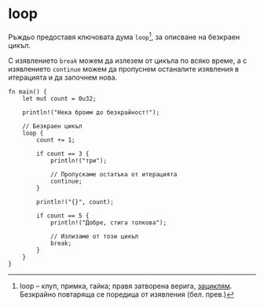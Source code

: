 # loop

Ръждьо предоставя ключовата дума `loop`[^loop], за описване на безкраен цикъл.

С изявлениeто `break` можем да излезем от цикъла по всяко време, а с
изявлениeто `continue` можем да пропуснем останалите изявления в итерацията и
да започнем нова.

```rust,editable
fn main() {
    let mut count = 0u32;

    println!("Нека броим до безкрайност!");

    // Безкраен цикъл
    loop {
        count += 1;

        if count == 3 {
            println!("три");

            // Пропускаме остатъка от итерацията
            continue;
        }

        println!("{}", count);

        if count == 5 {
            println!("Добре, стига толкова");

            // Излизаме от този цикъл
            break;
        }
    }
}
```

[^loop]: loop – клуп, примка, гайка; правя затворена верига, [зациклям](https://eurodict.com/dictionary/loop-42323). Безкрайно повтаряща се поредица от изявления (бел. прев.)
